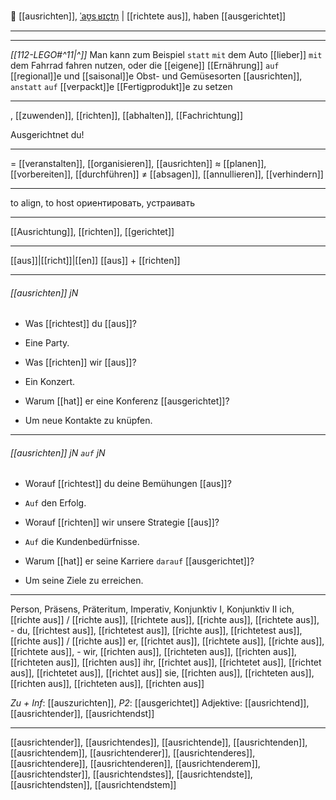 🎯 [[ausrichten]], [ˈaʊ̯sˌʁɪçtn̩](https://youglish.com/pronounce/ausrichten/german) | [[richtete aus]], haben [[ausgerichtet]]

---
----
 
 *[[112-LEGO#^11|^]]* Man kann zum Beispiel `statt` `mit` dem Auto [[lieber]] `mit` dem Fahrrad fahren nutzen, oder die [[eigene]] [[Ernährung]] `auf` [[regional]]e und [[saisonal]]e Obst- und Gemüsesorten [[ausrichten]], `anstatt` `auf` [[verpackt]]e [[Fertigprodukt]]e zu setzen



----

, [[zuwenden]], [[richten]], [[abhalten]], [[Fachrichtung]]

Ausgerichtnet du!

---
= [[veranstalten]], [[organisieren]], [[ausrichten]]
≈ [[planen]], [[vorbereiten]], [[durchführen]]
≠ [[absagen]], [[annullieren]], [[verhindern]]

---
to align, to host
ориентировать, устраивать

---
[[Ausrichtung]], [[richten]], [[gerichtet]]

---
[[aus]]|[[richt]]|[[en]]
[[aus]] + [[richten]]


---
###### [[ausrichten]] jN
- Was [[richtest]] du [[aus]]?
- Eine Party.

- Was [[richten]] wir [[aus]]?
- Ein Konzert.

- Warum [[hat]] er eine Konferenz [[ausgerichtet]]?
- Um neue Kontakte zu knüpfen.

---
###### [[ausrichten]] jN `auf` jN
- Worauf [[richtest]] du deine Bemühungen [[aus]]?
- `Auf` den Erfolg.

- Worauf [[richten]] wir unsere Strategie [[aus]]?
- `Auf` die Kundenbedürfnisse.

- Warum [[hat]] er seine Karriere `darauf` [[ausgerichtet]]?
- Um seine Ziele zu erreichen.

---
Person, Präsens, Präteritum, Imperativ, Konjunktiv I,  Konjunktiv II 
ich, [[richte aus]] / [[richte aus]], [[richtete aus]], [[richte aus]], [[richtete aus]], -
du, [[richtest aus]], [[richtetest aus]], [[richte aus]], [[richtetest aus]], [[richte aus]] / [[richte aus]]
er, [[richtet aus]], [[richtete aus]], [[richte aus]], [[richtete aus]], -
wir, [[richten aus]], [[richteten aus]], [[richten aus]], [[richteten aus]], [[richten aus]]
ihr, [[richtet aus]], [[richtetet aus]], [[richtet aus]], [[richtetet aus]], [[richtet aus]]
sie, [[richten aus]], [[richteten aus]], [[richten aus]], [[richteten aus]], [[richten aus]]

*Zu + Inf*: [[auszurichten]], *P2*: [[ausgerichtet]]
Adjektive: [[ausrichtend]], [[ausrichtender]], [[ausrichtendst]]

---
[[ausrichtender]], [[ausrichtendes]], [[ausrichtende]], [[ausrichtenden]], [[ausrichtendem]], [[ausrichtenderer]], [[ausrichtenderes]], [[ausrichtendere]], [[ausrichtenderen]], [[ausrichtenderem]], [[ausrichtendster]], [[ausrichtendstes]], [[ausrichtendste]], [[ausrichtendsten]], [[ausrichtendstem]]